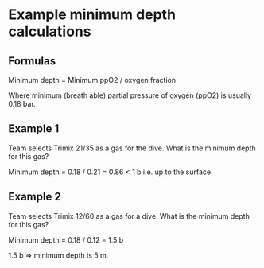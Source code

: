 # Example minimum depth calculations

## Formulas

Minimum depth = Minimum ppO2 / oxygen fraction

Where minimum (breath able) partial pressure of oxygen (ppO2) is usually 0.18 bar.


## Example 1

Team selects Trimix 21/35 as a gas for the dive. What is the minimum depth for this gas?

Minimum depth =  0.18 / 0.21 = 0.86 < 1 b i.e. up to the surface.

## Example 2

Team selects Trimix 12/60 as a gas for a dive. What is the minimum depth for this gas?

Minimum depth = 0.18 / 0.12 = 1.5 b

1.5 b => minimum depth is 5 m.
